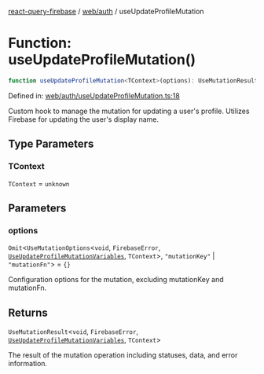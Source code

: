 [react-query-firebase](../../../modules.md) / [web/auth](../index.md) / useUpdateProfileMutation

# Function: useUpdateProfileMutation()

```ts
function useUpdateProfileMutation<TContext>(options): UseMutationResult<void, FirebaseError, UseUpdateProfileMutationVariables, TContext>
```

Defined in: [web/auth/useUpdateProfileMutation.ts:18](https://github.com/vpishuk/react-query-firebase/blob/47ed1ecd8b83d68dd4237e8eb73f6aa6dea2c1fa/web/auth/useUpdateProfileMutation.ts#L18)

Custom hook to manage the mutation for updating a user's profile.
Utilizes Firebase for updating the user's display name.

## Type Parameters

### TContext

`TContext` = `unknown`

## Parameters

### options

`Omit`\<`UseMutationOptions`\<`void`, `FirebaseError`, [`UseUpdateProfileMutationVariables`](../type-aliases/UseUpdateProfileMutationVariables.md), `TContext`\>, `"mutationKey"` \| `"mutationFn"`\> = `{}`

Configuration options for the mutation, excluding mutationKey and mutationFn.

## Returns

`UseMutationResult`\<`void`, `FirebaseError`, [`UseUpdateProfileMutationVariables`](../type-aliases/UseUpdateProfileMutationVariables.md), `TContext`\>

The result of the mutation operation including statuses, data, and error information.

